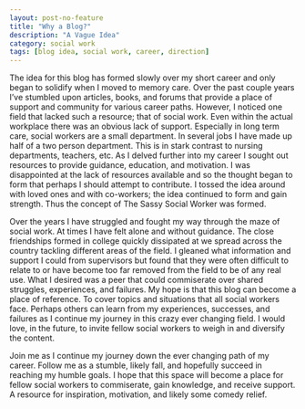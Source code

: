 ```yaml
---
layout: post-no-feature
title: "Why a Blog?"
description: "A Vague Idea"
category: social work
tags: [blog idea, social work, career, direction]
---
```


  The idea for this blog has formed slowly over my short career and only began
  to solidify when I moved to memory care. Over the past couple years I’ve
  stumbled upon articles, books, and forums that provide a place of support and
  community for various career paths. However, I noticed one field that lacked
  such a resource; that of social work. Even within the actual workplace there
  was an obvious lack of support. Especially in long term care, social workers
  are a small department. In several jobs I have made up half of a two person
  department. This is in stark contrast to nursing departments, teachers, etc.
  As I delved further into my career I sought out resources to provide guidance,
  education, and motivation. I was disappointed at the lack of resources
  available and so the thought began to form that perhaps I should attempt to
  contribute. I tossed the idea around with loved ones and with co-workers; the
  idea continued to form and gain strength. Thus the concept of The Sassy Social
  Worker was formed.

  Over the years I have struggled and fought my way through the maze of social
  work. At times I have felt alone and without guidance. The close friendships
  formed in college quickly dissipated at we spread across the country tackling
  different areas of the field. I gleaned what information and support I could
  from supervisors but found that they were often difficult to relate to or have
  become too far removed from the field to be of any real use. What I desired
  was a peer that could commiserate over shared struggles, experiences, and
  failures. My hope is that this blog can become a place of reference. To cover
  topics and situations that all social workers face. Perhaps others can learn
  from my experiences, successes, and failures as I continue my journey in this
  crazy ever changing field. I would love, in the future, to invite fellow
  social workers to weigh in and diversify the content.

   Join me as I continue my journey down the ever changing path of my career.
   Follow me as a stumble, likely fall, and hopefully succeed in reaching my
   humble goals. I hope that this space will become a place for fellow social
   workers to commiserate, gain knowledge, and receive support. A resource for
   inspiration, motivation, and likely some comedy relief.
